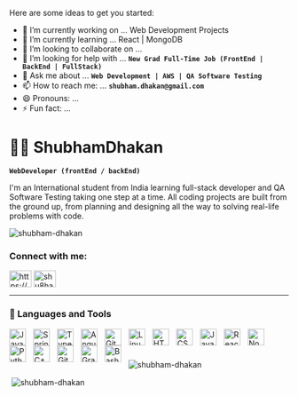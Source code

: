 

Here are some ideas to get you started:

- 🔭 I’m currently working on ...   Web Development Projects
- 🌱 I’m currently learning ...     React | MongoDB  
- 👯 I’m looking to collaborate on ...
- 🤔 I’m looking for help with ...  **` New Grad Full-Time Job (FrontEnd | BackEnd | FullStack) `**
- 💬 Ask me about ...    **` Web Development | AWS | QA Software Testing `**
- 📫 How to reach me: ... **` shubham.dhakan@gmail.com `**
- 😄 Pronouns: ...
- ⚡ Fun fact: ...


# 🏄‍♂️ ShubhamDhakan

**`WebDeveloper (frontEnd / backEnd)`**

I'm an International student from India learning full-stack developer and QA Software Testing taking one step at a time. All coding projects are built from the ground up, from planning and designing all the way to solving real-life problems with code. 

<p align="left"> <img src="https://komarev.com/ghpvc/?username=shubham-dhakan&label=Profile%20views&color=0e75b6&style=flat" alt="shubham-dhakan" /> </p>

<h3 align="left">Connect with me:</h3>
<p align="left">
<a href="https://www.linkedin.com/in/shubham-dhakan-4973011a0" target="blank"><img align="center" src="https://raw.githubusercontent.com/rahuldkjain/github-profile-readme-generator/master/src/images/icons/Social/linked-in-alt.svg" alt="https://www.linkedin.com/in/shubham-dhakan-4973011a0/" height="30" width="40" /></a>
<a href="https://instagram.com/shu8hamdhakan" target="blank"><img align="center" src="https://raw.githubusercontent.com/rahuldkjain/github-profile-readme-generator/master/src/images/icons/Social/instagram.svg" alt="shu8hamdhakan" height="30" width="40" /></a>
</p>

---

### 🧰 Languages and Tools

<img align="left" alt="Java" width="30px" style="padding-right:10px;" src="https://cdn.jsdelivr.net/gh/devicons/devicon/icons/java/java-original.svg"/>
<img align="left" alt="Spring" width="30px" style="padding-right:10px;" src="https://cdn.jsdelivr.net/gh/devicons/devicon/icons/spring/spring-original.svg" />
<img align="left" alt="TypeScript" width="30px" style="padding-right:10px;" src="https://cdn.jsdelivr.net/gh/devicons/devicon/icons/typescript/typescript-plain.svg" />
<img align="left" alt="Angular" width="30px" style="padding-right:10px;" src="https://cdn.jsdelivr.net/gh/devicons/devicon/icons/angularjs/angularjs-plain.svg" />
<img align="left" alt="Git" width="30px" style="padding-right:10px;" src="https://cdn.jsdelivr.net/gh/devicons/devicon/icons/git/git-original.svg" />
<img align="left" alt="Linux" width="30px" style="padding-right:10px;" src="https://cdn.jsdelivr.net/gh/devicons/devicon/icons/linux/linux-original.svg" />
<img align="left" alt="HTML" width="30px" style="padding-right:10px;" src="https://cdn.jsdelivr.net/gh/devicons/devicon/icons/html5/html5-plain.svg" />
<img align="left" alt="CSS" width="30px" style="padding-right:10px;" src="https://cdn.jsdelivr.net/gh/devicons/devicon/icons/css3/css3-plain.svg" />
<img align="left" alt="JavaScript" width="30px" style="padding-right:10px;" src="https://cdn.jsdelivr.net/gh/devicons/devicon/icons/javascript/javascript-plain.svg" />
<img align="left" alt="React" width="30px" style="padding-right:10px;" src="https://cdn.jsdelivr.net/gh/devicons/devicon/icons/react/react-original.svg" />
<img align="left" alt="NodeJS" width="30px" style="padding-right:10px;" src="https://cdn.jsdelivr.net/gh/devicons/devicon/icons/nodejs/nodejs-original.svg" />
<img align="left" alt="Python" width="30px" style="padding-right:10px;" src="https://cdn.jsdelivr.net/gh/devicons/devicon/icons/python/python-plain.svg" />
<img align="left" alt="C++" width="30px" style="padding-right:10px;" src="https://cdn.jsdelivr.net/gh/devicons/devicon/icons/cplusplus/cplusplus-line.svg" />
<img align="left" alt="GitHub" width="30px" style="padding-right:10px;" src="https://cdn.jsdelivr.net/gh/devicons/devicon/icons/github/github-original.svg" />
<img align="left" alt="Gradle" width="30px" style="padding-right:10px;" src="https://cdn.jsdelivr.net/gh/devicons/devicon/icons/gradle/gradle-plain.svg" />
<img align="left" alt="Bash" width="30px" style="padding-right:10px;" src="https://cdn.jsdelivr.net/gh/devicons/devicon/icons/bash/bash-original.svg" />
<br/>

#

<p><img align="center" src="https://github-readme-stats.vercel.app/api/top-langs?username=shubham-dhakan&show_icons=true&locale=en&layout=compact" alt="shubham-dhakan" /></p>

<p>&nbsp;<img align="center" src="https://github-readme-stats.vercel.app/api?username=shubham-dhakan&show_icons=true&locale=en" alt="shubham-dhakan" /></p>
